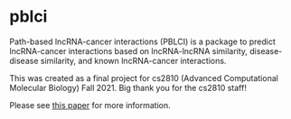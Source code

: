 # pblci
Path-based lncRNA-cancer interactions (PBLCI) is a package to predict lncRNA-cancer interactions based on lncRNA-lncRNA similarity, disease-disease similarity, and known lncRNA-cancer interactions. 

This was created as a final project for cs2810 (Advanced Computational Molecular Biology) Fall 2021. Big thank you for the cs2810 staff! 

Please see [this paper](https://docs.google.com/document/d/1OAAav-ObcAQznUWq4O9-Q6utRgefg6LZO_ugBvxqD6k/) for more information. 

